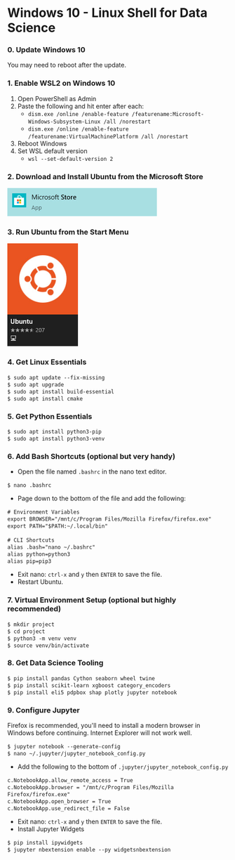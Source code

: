 # Windows 10 - Linux Shell for Data Science


### 0. Update Windows 10
You may need to reboot after the update.

### 1. Enable WSL2 on Windows 10
1. Open PowerShell as Admin
2. Paste the following and hit enter after each:
    - `dism.exe /online /enable-feature /featurename:Microsoft-Windows-Subsystem-Linux /all /norestart`
    - `dism.exe /online /enable-feature /featurename:VirtualMachinePlatform /all /norestart`
3. Reboot Windows
4. Set WSL default version
    - `wsl --set-default-version 2`

### 2. Download and Install Ubuntu from the Microsoft Store
![Microsoft Store](../assets/Microsoft-store.jpg)

### 3. Run Ubuntu from the Start Menu
![Ubuntu Logo](../assets/Ubuntu-logo.jpg)

### 4. Get Linux Essentials
```shell script
$ sudo apt update --fix-missing
$ sudo apt upgrade
$ sudo apt install build-essential
$ sudo apt install cmake
```

### 5. Get Python Essentials
```shell script
$ sudo apt install python3-pip
$ sudo apt install python3-venv
```

### 6. Add Bash Shortcuts (optional but very handy)
- Open the file named `.bashrc` in the nano text editor.

```shell script
$ nano .bashrc
```

- Page down to the bottom of the file and add the following:

```shell script
# Environment Variables
export BROWSER="/mnt/c/Program Files/Mozilla Firefox/firefox.exe"
export PATH="$PATH:~/.local/bin"

# CLI Shortcuts
alias .bash="nano ~/.bashrc"
alias python=python3
alias pip=pip3
```
- Exit nano: `ctrl-x` and `y` then `ENTER` to save the file.
- Restart Ubuntu.

### 7. Virtual Environment Setup (optional but highly recommended)
```shell script
$ mkdir project
$ cd project
$ python3 -m venv venv
$ source venv/bin/activate
```

### 8. Get Data Science Tooling
```shell script
$ pip install pandas Cython seaborn wheel twine
$ pip install scikit-learn xgboost category_encoders
$ pip install eli5 pdpbox shap plotly jupyter notebook
```

### 9. Configure Jupyter
Firefox is recommended, you'll need to install a modern browser in Windows before continuing. Internet Explorer will not work well.
```shell script
$ jupyter notebook --generate-config
$ nano ~/.jupyter/jupyter_notebook_config.py
```
- Add the following to the bottom of `.jupyter/jupyter_notebook_config.py`
```shell script
c.NotebookApp.allow_remote_access = True
c.NotebookApp.browser = "/mnt/c/Program Files/Mozilla Firefox/firefox.exe"
c.NotebookApp.open_browser = True
c.NotebookApp.use_redirect_file = False
```
- Exit nano: `ctrl-x` and `y` then `ENTER` to save the file.
- Install Jupyter Widgets
```shell script
$ pip install ipywidgets
$ jupyter nbextension enable --py widgetsnbextension
```
